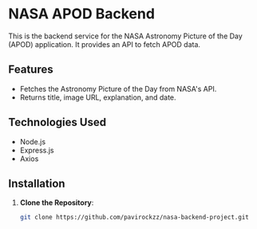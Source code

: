 # NASA APOD Backend

This is the backend service for the NASA Astronomy Picture of the Day (APOD) application. It provides an API to fetch APOD data.

## Features

- Fetches the Astronomy Picture of the Day from NASA's API.
- Returns title, image URL, explanation, and date.

## Technologies Used

- Node.js
- Express.js
- Axios

## Installation

1. **Clone the Repository**:
   ```bash
   git clone https://github.com/pavirockzz/nasa-backend-project.git
